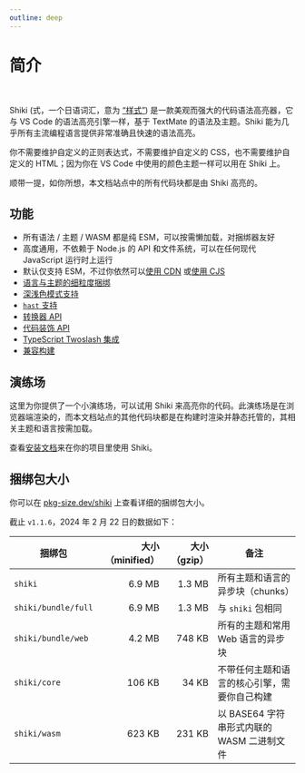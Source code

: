 ```yaml
---
outline: deep
---
```


# 简介

<br>

<span text-brand-yellow text-xl>Shiki</span> <span op75>(式，一个日语词汇，意为 [“样式”](https://jisho.org/word/%E5%BC%8F))</span> 是一款美观而强大的代码语法高亮器，它与 VS Code 的语法高亮引擎一样，基于 TextMate 的语法及主题。Shiki 能为几乎所有主流编程语言提供非常准确且快速的语法高亮。

你不需要维护自定义的正则表达式，不需要维护自定义的 CSS，也不需要维护自定义的 HTML；因为你在 VS Code 中使用的颜色主题一样可以用在 Shiki 上。

顺带一提，如你所想，本文档站点中的所有代码块都是由 Shiki 高亮的。

## 功能

- 所有语法 / 主题 / WASM 都是纯 ESM，可以按需懒加载，对捆绑器友好
- 高度通用，不依赖于 Node.js 的 API 和文件系统，可以在任何现代 JavaScript 运行时上运行
- 默认仅支持 ESM，不过你依然可以[使用 CDN](/guide/install#cdn-usage) 或[使用 CJS](/guide/install#cjs-usage)
- [语言与主题的细粒度捆绑](/guide/bundles#fine-grained-bundle)
- [深浅色模式支持](/guide/dual-themes)
- [`hast` 支持](/guide/transformers#codetohast)
- [转换器 API](/guide/transformers)
- [代码装饰 API](/guide/decorations)
- [TypeScript Twoslash 集成](/packages/twoslash)
- [兼容构建](/guide/compat)

## 演练场

这里为你提供了一个小演练场，可以试用 Shiki 来高亮你的代码。此演练场是在浏览器端渲染的，而本文档站点的其他代码块都是在构建时渲染并静态托管的，其相关主题和语言按需加载。

<ShikiMiniPlayground />

查看[安装文档](/guide/install)来在你的项目里使用 Shiki。

## 捆绑包大小

你可以在 [pkg-size.dev/shiki](https://pkg-size.dev/shiki) 上查看详细的捆绑包大小。

截止 `v1.1.6`，2024 年 2 月 22 日的数据如下：

| 捆绑包              | 大小（minified） | 大小（gzip） | 备注                                         |
| ------------------- | ---------------: | -----------: | -------------------------------------------- |
| `shiki`             |           6.9 MB |       1.3 MB | 所有主题和语言的异步块（chunks）             |
| `shiki/bundle/full` |           6.9 MB |       1.3 MB | 与 `shiki` 包相同                            |
| `shiki/bundle/web`  |           4.2 MB |       748 KB | 所有的主题和常用 Web 语言的异步块            |
| `shiki/core`        |           106 KB |        34 KB | 不带任何主题和语言的核心引擎，需要你自己构建 |
| `shiki/wasm`        |           623 KB |       231 KB | 以 BASE64 字符串形式内联的 WASM 二进制文件   |

